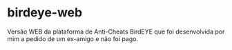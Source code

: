 # birdeye-web
Versão WEB da plataforma de Anti-Cheats BirdEYE que foi desenvolvida por mim a pedido de um ex-amigo e não foi pago.
